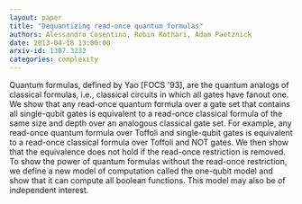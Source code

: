 ```yaml
---
layout: paper
title: "Dequantizing read-once quantum formulas"
authors: Alessandro Cosentino, Robin Kothari, Adam Paetznick
date: 2013-04-18 13:00:00
arxiv-id: 1307.3232
categories: complexity
---
```


Quantum formulas, defined by Yao [FOCS '93], are the quantum analogs of classical formulas, i.e., classical circuits in which all gates have fanout one. We show that any read-once quantum formula over a gate set that contains all single-qubit gates is equivalent to a read-once classical formula of the same size and depth over an analogous classical gate set. For example, any read-once quantum formula over Toffoli and single-qubit gates is equivalent to a read-once classical formula over Toffoli and NOT gates. We then show that the equivalence does not hold if the read-once restriction is removed. To show the power of quantum formulas without the read-once restriction, we define a new model of computation called the one-qubit model and show that it can compute all boolean functions. This model may also be of independent interest.



